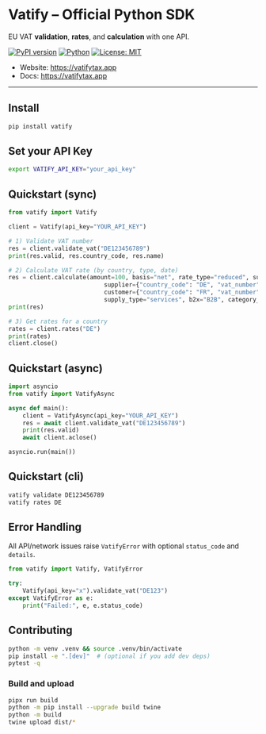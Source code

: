 # Vatify – Official Python SDK

EU VAT **validation**, **rates**, and **calculation** with one API.

[![PyPI version](https://img.shields.io/pypi/v/vatify.svg)](https://pypi.org/project/vatify/)
[![Python](https://img.shields.io/pypi/pyversions/vatify.svg)](https://pypi.org/project/vatify/)
[![License: MIT](https://img.shields.io/badge/License-MIT-blue.svg)](LICENSE)

- Website: https://vatifytax.app  
- Docs: https://vatifytax.app

---

## Install

```bash
pip install vatify
```

## Set your API Key

```bash
export VATIFY_API_KEY="your_api_key"
```

## Quickstart (sync)
```python
from vatify import Vatify

client = Vatify(api_key="YOUR_API_KEY")

# 1) Validate VAT number
res = client.validate_vat("DE123456789")
print(res.valid, res.country_code, res.name)

# 2) Calculate VAT rate (by country, type, date)
res = client.calculate(amount=100, basis="net", rate_type="reduced", supply_date=str(date.today().isoformat()),
                           supplier={"country_code": "DE", "vat_number": "DE811907980"},
                           customer={"country_code": "FR", "vat_number": "FR40303265045"},
                           supply_type="services", b2x="B2B", category_hint="ACCOMMODATION")
print(res)

# 3) Get rates for a country
rates = client.rates("DE")
print(rates)
client.close()
```

## Quickstart (async)
```python
import asyncio
from vatify import VatifyAsync

async def main():
    client = VatifyAsync(api_key="YOUR_API_KEY")
    res = await client.validate_vat("DE123456789")
    print(res.valid)
    await client.aclose()

asyncio.run(main())
```

## Quickstart (cli)
```bash
vatify validate DE123456789
vatify rates DE
```

## Error Handling
All API/network issues raise `VatifyError` with optional `status_code` and `details`.
```python
from vatify import Vatify, VatifyError

try:
    Vatify(api_key="x").validate_vat("DE123")
except VatifyError as e:
    print("Failed:", e, e.status_code)
```


## Contributing
```bash
python -m venv .venv && source .venv/bin/activate
pip install -e ".[dev]"  # (optional if you add dev deps)
pytest -q
```

### Build and upload
```bash
pipx run build
python -m pip install --upgrade build twine
python -m build
twine upload dist/*
```


